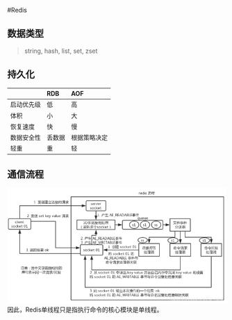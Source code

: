 #Redis

## 数据类型
> string, hash, list, set, zset

## 持久化
|&nbsp;|RDB|AOF|
|-------|:---|:---|
|启动优先级|低|高|
|体积|小|大|
|恢复速度|快|慢|
|数据安全性|丢数据|根据策略决定|
|轻重|重|轻|

## 通信流程
![avatar](redis.png)
因此，Redis单线程只是指执行命令的核心模块是单线程。